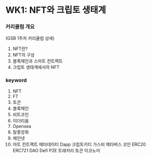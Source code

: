 # WK1: NFT와 크립토 생태계

### 커리큘럼 개요

(GSB 1주차 커리큘럼 상세)

1. NFT란?
2. NFT의 구성
3. 블록체인과 스마트 컨트랙트
4. 크립토 생태계에서의 NFT

### &#x20;keyword

1. NFT
2. FT&#x20;
3. 토큰
4. 블록체인
5. 비트코인
6. 이더리움&#x20;
7. Opensea&#x20;
8. 탈중앙화&#x20;
9. 메인넷
10. 마트 컨트랙트 메타데이터 Dapp 크립토키티 가스비 메타버스 코인 ERC20 ERC721 DAO Defi P2E 트래저리 토큰 이코노미
